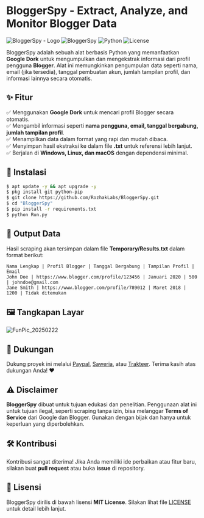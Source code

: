 # BloggerSpy - Extract, Analyze, and Monitor Blogger Data

![BloggerSpy - Logo](https://github.com/user-attachments/assets/64cfba76-7486-4a60-864b-0412e919c902)
![BloggerSpy](https://img.shields.io/badge/Status-Active-brightgreen.svg)
![Python](https://img.shields.io/badge/Python-3.12%2B-blue.svg)
![License](https://img.shields.io/badge/License-MIT-lightgrey.svg)

BloggerSpy adalah sebuah alat berbasis Python yang memanfaatkan **Google Dork** untuk mengumpulkan dan mengekstrak informasi dari profil pengguna **Blogger**. Alat ini memungkinkan pengumpulan data seperti nama, email (jika tersedia), tanggal pembuatan akun, jumlah tampilan profil, dan informasi lainnya secara otomatis.

## ✨ Fitur

✅ Menggunakan **Google Dork** untuk mencari profil Blogger secara otomatis.  
✅ Mengambil informasi seperti **nama pengguna, email, tanggal bergabung, jumlah tampilan profil**.  
✅ Menampilkan data dalam format yang rapi dan mudah dibaca.  
✅ Menyimpan hasil ekstraksi ke dalam file **.txt** untuk referensi lebih lanjut.  
✅ Berjalan di **Windows, Linux, dan macOS** dengan dependensi minimal.  

## 🚀 Instalasi

```bash
$ apt update -y && apt upgrade -y
$ pkg install git python-pip
$ git clone https://github.com/RozhakLabs/BloggerSpy.git
$ cd "BloggerSpy"
$ pip install -r requirements.txt
$ python Run.py
```

## 📂 Output Data

Hasil scraping akan tersimpan dalam file **Temporary/Results.txt** dalam format berikut:

```
Nama Lengkap | Profil Blogger | Tanggal Bergabung | Tampilan Profil | Email
John Doe | https://www.blogger.com/profile/123456 | Januari 2020 | 500 | johndoe@gmail.com
Jane Smith | https://www.blogger.com/profile/789012 | Maret 2018 | 1200 | Tidak ditemukan
```

## 🖼️ Tangkapan Layar

![FunPic_20250222](https://github.com/user-attachments/assets/d81d121f-9db2-4092-a23f-d6d5e36ec644)

## 💖 Dukungan

Dukung proyek ini melalui [Paypal](https://paypal.me/rozhak9), [Saweria](https://saweria.co/rozhak09), atau [Trakteer](https://trakteer.id/rozhak_official/tip). Terima kasih atas dukungan Anda! ❤️

## ⚠️ Disclaimer

**BloggerSpy** dibuat untuk tujuan edukasi dan penelitian. Penggunaan alat ini untuk tujuan ilegal, seperti scraping tanpa izin, bisa melanggar **Terms of Service** dari Google dan Blogger. Gunakan dengan bijak dan hanya untuk keperluan yang diperbolehkan.

## 🛠 Kontribusi

Kontribusi sangat diterima! Jika Anda memiliki ide perbaikan atau fitur baru, silakan buat **pull request** atau buka **issue** di repository.

## 📜 Lisensi

BloggerSpy dirilis di bawah lisensi **MIT License**. Silakan lihat file [LICENSE](LICENSE) untuk detail lebih lanjut.